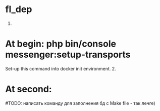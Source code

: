 # fl_dep

1.
# At begin: php bin/console messenger:setup-transports
Set-up this command into docker init environment.
2.
# At second: 
#TODO: написать команду для заполнения бд с Make file - так лечге)